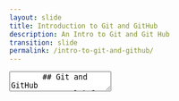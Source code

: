 ```yaml
---
layout: slide
title: Introduction to Git and GitHub
description: An Intro to Git and Git Hub
transition: slide
permalink: /intro-to-git-and-github/
---
```

<section data-markdown>
    <textarea data-template>
       ## Git and GitHub
       ##### Global Code 
       ![Git and Github](../assets/img/git-910x380.png)
       
       Note:
       This is a great piece to do early on because it means you don't have to cargo-cult git into the early teaching sessions, and you can introduce some professional guidance ("use github!") very early in the programme.
       
       There's a mixture of discussion, technical explanation (which can maybe be a bit dry?), and walkthrough which you must do with the class - creating a github account, create a "hello world" project, clone the repo, write some code locally, commit it locally, then push to the github remote. Then browse to github and - hey presto! - your code is right there.
       
       Make sure everyone in the class is keeping up with all the steps. If possible, write them down and keep them at the front of the class as a cheat-sheet for the rest of the programme. Impress upon the class how important it is to use github for *each* project they work on, even small stuff. Show them your own github repo - you're a pro, after all - show them microsoft's, maybe ask them to go find the code for a project they know.
       
       Show how you can use a github project's wiki, issues pages etc.
       
       That's where we leave this topic - branching and merge conflicts will maybe come up later in the programme and you can have an ad-hoc discussion about merges, fast-forwards etc.
       
       
       ---
       ## How do we share code?
       ![think](../assets/img/thinking-512.png)
       Note:
       Let's try and lead a progressive discussion about the problem that a distributed VCS solves:
       * What if I make a change and it breaks my code?
         * Ctrl-z
       * What if I want to go wayyy back to how things were yesterday?
         * erm...
       * How can I share a codebase between two people?
         * a network drive allows sharing, but no resource locking
       * So maybe the filesystem isn't the right place for code
         * but it's intuitive, and a good way to lay out code.
       
       ---
       ## We use "git"
       * Distributed Version Control
       * Built for the linux kernel project
       * ...by the linux kernel owner!
          * 19.5 MILLION lines of code
          * ~14000 contributors
       
       ---
       ## We use "git"
       * it's local
         * works with no internet connection!
       * *everyone* uses it
         * microsoft, google, US government
       
       ---
       ## Let's install it!
       ![install](../assets/img/debian-500.png)
       note:
       see who remembers!
       $ sudo apt-get install git
       run `git` to show some of the commands
       $ git config --global user.name "John Doe"
       $ git config --global user.email johndoe@example.com
       $ git config --list
       
       ---
       ## Git basics
       * Working directory
       * Staging area
       * .git directory
       note:
       Draw from https://git-scm.com/book/en/v2/Getting-Started-Git-Basics when you're drawing this out on the board
       identify the 'clone', 'add', and 'commit' operations
       
       ---
       ## Let's do it!
       ![Hack](../assets/img/hack-600.png)
       note:
       write a simple 'hello world' in Python, have the class work along with you
       print "Hello, World!"
       git init; git add .; git commit -m "init"
       then build it into a function by adding the main sentinel:
       def main():
           print "Hello, World!"
       
       if __name__ == "__main__":
           main()
       git add .; git commit -m "refactor executed code into a function"
       
       ---
       ## History
       * `git log -p`
       * `git log --since=2.weeks`
       
       ---
       ## Single-user workflow
       ```sh
       $ git init
       [...]
       $ git add .
       $ git commit -m "added hello world function"
       ```
       
       Note:
       Great, I've got a local repo. Now I can get change history, remember what I was doing & when, even move back to an earlier version (ask the class to find out how!)
       But... what if my computer breaks?
       
       ---
       ## git remotes
       * We've been dealing with changes on a *local repo*
       * A *remote repo* allows us to:
         * easily share code
         * collaborate on larger projects
         * work on different machines
         * recover from disk failures
       
       Note:
       Here it's a good time to draw out what a git remote is and how we can use them to collaborate
       their local <--> their github remote <--> my github clone <--> my local
                   push                 pull request             pull
       
       ---
       ## git remotes
       * A remote repository has
         * A shortname (e.g. "origin")
         * A URL to the location of the repository
       
       ---
       ## Using github
       * It's a remote!
       ```sh
       $ git remote add origin https://github.com/iotinafrica/material.git
       [git add, commit...]
       $ git remote -v
       ```
       Note:
       Works even without collaboration. Or you can grant someone perms to push to your repo. Or use the pull-request model
       
       ---
       ## Using GitHub
       * https://www.github.com
         * create an account
         * create a new repository
           * "HelloWorld"
         * `git remote add origin https://github.com/<username>/HelloWorld`
         * `git push -u origin master`
       
       ---
       ## Using GitHub
       * add a docstring to our `main()` method
       * push to origin
       
       ---
       ## Using github
       ![go!](../assets/img/github-512.png)
       
       Note: explore fun repos:
       https://github.com/chrislgarry/Apollo-11/tree/master/Comanche055
       https://github.com/google
       
       ---
       ## Forking with github
       If we want to make a change to _someone else's_ project
       * take a copy of the whole project
       * make changes to my version
       * then *ask* them if they want the change
       
       ---
       ## Forking with github
       If we're working in a team
       * Have a `dev` repo
       * Everyone works in their own repo
       * Changes go into production from `dev`
       
      </textarea>
</section>
